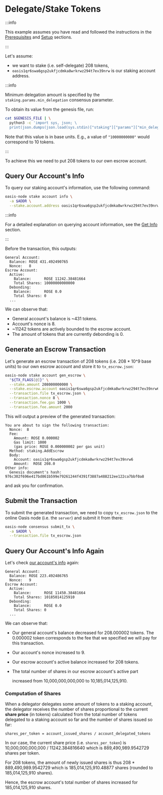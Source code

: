# Delegate/Stake Tokens

:::info

This example assumes you have read and followed the instructions in the [Prerequisites](prerequisites.md) and [Setup](setup.md) sections.

:::

Let's assume:

* we want to stake (i.e. self-delegate) 208 tokens,
* `oasis1qr6swa6gsp2ukfjcdmka8wrkrwz294t7ev39nrw` is our staking account address.

:::info

Minimum delegation amount is specified by the `staking.params.min_delegation` consensus parameter.

To obtain its value from the genesis file, run:

```bash
cat $GENESIS_FILE | \
  python3 -c 'import sys, json; \
  print(json.dumps(json.load(sys.stdin)["staking"]["params"]["min_delegation"], indent=4))'
```

Note that this value is in base units. E.g., a value of `"10000000000"` would correspond to 10 tokens.

:::

To achieve this we need to put 208 tokens to our own escrow account.

## Query Our Account's Info

To query our staking account's information, use the following command:

```bash
oasis-node stake account info \
  -a $ADDR \
  --stake.account.address oasis1qr6swa6gsp2ukfjcdmka8wrkrwz294t7ev39nrw6
```

:::info

For a detailed explanation on querying account information, see the [Get Info](get-account-info.md) section.

:::

Before the transaction, this outputs:

```
General Account:
  Balance: ROSE 431.492490765
  Nonce:   8
Escrow Account:
  Active:
    Balance:      ROSE 11242.38481664
    Total Shares: 10000000000000
  Debonding:
    Balance:      ROSE 0.0
    Total Shares: 0
  ...
```

We can observe that:

* General account's balance is ~431 tokens.
* Account's nonce is 8.
* ~11242 tokens are actively bounded to the escrow account.
* The amount of tokens that are currently debonding is 0.

## Generate an Escrow Transaction

Let's generate an escrow transaction of 208 tokens (i.e. 208 * 10^9 base units) to our own escrow account and store it to `tx_escrow.json`:

```bash
oasis-node stake account gen_escrow \
  "${TX_FLAGS[@]}" \
  --stake.amount 208000000000 \
  --stake.escrow.account oasis1qr6swa6gsp2ukfjcdmka8wrkrwz294t7ev39nrw6 \
  --transaction.file tx_escrow.json \
  --transaction.nonce 8 \
  --transaction.fee.gas 1000 \
  --transaction.fee.amount 2000
```

This will output a preview of the generated transaction:

```
You are about to sign the following transaction:
  Nonce:  8
  Fee:
    Amount: ROSE 0.000002
    Gas limit: 1000
    (gas price: ROSE 0.000000002 per gas unit)
  Method: staking.AddEscrow
  Body:
    Account: oasis1qr6swa6gsp2ukfjcdmka8wrkrwz294t7ev39nrw6
    Amount:  ROSE 208.0
Other info:
  Genesis document's hash: 976c302f696e417bd861b599e79261244f4391f3887a488212ee122ca7bbf0a8
```

and ask you for confirmation.

## Submit the Transaction

To submit the generated transaction, we need to copy `tx_escrow.json` to the online Oasis node (i.e. the `server`) and submit it from there:

```bash
oasis-node consensus submit_tx \
  -a $ADDR \
  --transaction.file tx_escrow.json
```

## Query Our Account's Info Again

Let's check [our account's info](delegate-tokens.md#query-our-accounts-info) again:

```
General Account:
  Balance: ROSE 223.492486765
  Nonce:   9
Escrow Account:
  Active:
    Balance:      ROSE 11450.38481664
    Total Shares: 10185014125910
  Debonding:
    Balance:      ROSE 0.0
    Total Shares: 0
  ...
```

We can observe that:

* Our general account's balance decreased for 208.000002 tokens. The 0.000002 token corresponds to the fee that we specified we will pay for this transaction.
* Our account's nonce increased to 9.
* Our escrow account's active balance increased for 208 tokens.
* The total number of shares in our escrow account's active part

  increased from 10,000,000,000,000 to 10,185,014,125,910.

### Computation of Shares

When a delegator delegates some amount of tokens to a staking account, the delegator receives the number of shares proportional to the current **share price** (in tokens) calculated from the total number of tokens delegated to a staking account so far and the number of shares issued so far:

```
shares_per_token = account_issued_shares / account_delegated_tokens
```

In our case, the current share price (i.e. `shares_per_token`) is 10,000,000,000,000 / 11242.384816640 which is 889,490,989.9542729 shares per token.

For 208 tokens, the amount of newly issued shares is thus 208 * 889,490,989.9542729 which is 185,014,125,910.48877 shares (rounded to 185,014,125,910 shares).

Hence, the escrow account's total number of shares increased for 185,014,125,910 shares.

